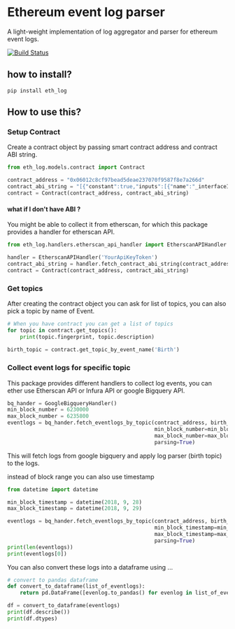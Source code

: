 # Ethereum event log parser
A light-weight implementation of log aggregator and parser for ethereum event logs. 

[![Build Status](https://travis-ci.com/ramtinms/ethereum-log.svg?branch=master)](https://travis-ci.com/ramtinms/ethereum-log)

## how to install?
```
pip install eth_log
```

## How to use this?
### Setup Contract 
Create a contract object by passing smart contract address and contract ABI string.
```python
from eth_log.models.contract import Contract

contract_address = "0x06012c8cf97bead5deae237070f9587f8e7a266d"
contract_abi_string = "[{"constant":true,"inputs":[{"name":"_interfaceID","type":"bytes4"}], ... "
contract = Contract(contract_address, contract_abi_string)
```

#### what if I don't have ABI ?
You might be able to collect it from etherscan, for which this package provides a handler for etherscan API.
```python
from eth_log.handlers.etherscan_api_handler import EtherscanAPIHandler

handler = EtherscanAPIHandler('YourApiKeyToken')
contract_abi_string = handler.fetch_contract_abi_string(contract_address)
contract = Contract(contract_address, contract_abi_string)
```

### Get topics
After creating the contract object you can ask for list of topics, you can also pick a topic by name of Event.
```python
# When you have contract you can get a list of topics 
for topic in contract.get_topics():
    print(topic.fingerprint, topic.description)
    
birth_topic = contract.get_topic_by_event_name('Birth')
```

### Collect event logs for specific topic
This package provides different handlers to collect log events, you can ether use Etherscan API or Infura API or google Bigquery API.
```python
bq_hander = GoogleBigqueryHandler()
min_block_number = 6230000
max_block_number = 6235800
eventlogs = bq_hander.fetch_eventlogs_by_topic(contract_address, birth_topic,
                                               min_block_number=min_block_number,
                                               max_block_number=max_block_number,
                                               parsing=True)
```
This will fetch logs from google bigquery and apply log parser (birth topic) to the logs. 

instead of block range you can also use timestamp 
```python
from datetime import datetime 

min_block_timestamp = datetime(2018, 9, 28)
max_block_timestamp = datetime(2018, 9, 29)

eventlogs = bq_hander.fetch_eventlogs_by_topic(contract_address, birth_topic,
                                               min_block_timestamp=min_block_timestamp,
                                               max_block_timestamp=max_block_timestamp,
                                               parsing=True)
print(len(eventlogs))
print(eventlogs[0])
```

You can also convert these logs into a dataframe using ...
```python
# convert to pandas dataframe 
def convert_to_dataframe(list_of_eventlogs):
    return pd.DataFrame([evenlog.to_pandas() for evenlog in list_of_eventlogs])

df = convert_to_dataframe(eventlogs)
print(df.describe())
print(df.dtypes)
```
